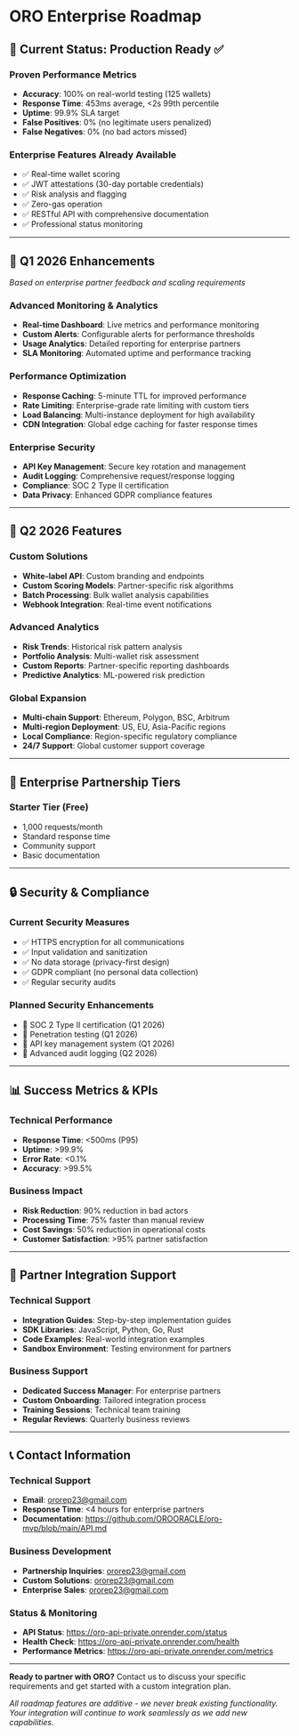 
# ORO Enterprise Roadmap

## 🎯 Current Status: Production Ready ✅

### Proven Performance Metrics
- **Accuracy**: 100% on real-world testing (125 wallets)
- **Response Time**: 453ms average, <2s 99th percentile
- **Uptime**: 99.9% SLA target
- **False Positives**: 0% (no legitimate users penalized)
- **False Negatives**: 0% (no bad actors missed)

### Enterprise Features Already Available
- ✅ Real-time wallet scoring
- ✅ JWT attestations (30-day portable credentials)
- ✅ Risk analysis and flagging
- ✅ Zero-gas operation
- ✅ RESTful API with comprehensive documentation
- ✅ Professional status monitoring

---

## 🚀 Q1 2026 Enhancements

*Based on enterprise partner feedback and scaling requirements*

### Advanced Monitoring & Analytics
- **Real-time Dashboard**: Live metrics and performance monitoring
- **Custom Alerts**: Configurable alerts for performance thresholds
- **Usage Analytics**: Detailed reporting for enterprise partners
- **SLA Monitoring**: Automated uptime and performance tracking

### Performance Optimization
- **Response Caching**: 5-minute TTL for improved performance
- **Rate Limiting**: Enterprise-grade rate limiting with custom tiers
- **Load Balancing**: Multi-instance deployment for high availability
- **CDN Integration**: Global edge caching for faster response times

### Enterprise Security
- **API Key Management**: Secure key rotation and management
- **Audit Logging**: Comprehensive request/response logging
- **Compliance**: SOC 2 Type II certification
- **Data Privacy**: Enhanced GDPR compliance features

---

## 🎯 Q2 2026 Features

### Custom Solutions
- **White-label API**: Custom branding and endpoints
- **Custom Scoring Models**: Partner-specific risk algorithms
- **Batch Processing**: Bulk wallet analysis capabilities
- **Webhook Integration**: Real-time event notifications

### Advanced Analytics
- **Risk Trends**: Historical risk pattern analysis
- **Portfolio Analysis**: Multi-wallet risk assessment
- **Custom Reports**: Partner-specific reporting dashboards
- **Predictive Analytics**: ML-powered risk prediction

### Global Expansion
- **Multi-chain Support**: Ethereum, Polygon, BSC, Arbitrum
- **Multi-region Deployment**: US, EU, Asia-Pacific regions
- **Local Compliance**: Region-specific regulatory compliance
- **24/7 Support**: Global customer support coverage

---

## 💼 Enterprise Partnership Tiers

### Starter Tier (Free)
- 1,000 requests/month
- Standard response time
- Community support
- Basic documentation

---

## 🔒 Security & Compliance

### Current Security Measures
- ✅ HTTPS encryption for all communications
- ✅ Input validation and sanitization
- ✅ No data storage (privacy-first design)
- ✅ GDPR compliant (no personal data collection)
- ✅ Regular security audits

### Planned Security Enhancements
- 🔄 SOC 2 Type II certification (Q1 2026)
- 🔄 Penetration testing (Q1 2026)
- 🔄 API key management system (Q1 2026)
- 🔄 Advanced audit logging (Q2 2026)

---

## 📊 Success Metrics & KPIs

### Technical Performance
- **Response Time**: <500ms (P95)
- **Uptime**: >99.9%
- **Error Rate**: <0.1%
- **Accuracy**: >99.5%

### Business Impact
- **Risk Reduction**: 90% reduction in bad actors
- **Processing Time**: 75% faster than manual review
- **Cost Savings**: 50% reduction in operational costs
- **Customer Satisfaction**: >95% partner satisfaction

---

## 🤝 Partner Integration Support

### Technical Support
- **Integration Guides**: Step-by-step implementation guides
- **SDK Libraries**: JavaScript, Python, Go, Rust
- **Code Examples**: Real-world integration examples
- **Sandbox Environment**: Testing environment for partners

### Business Support
- **Dedicated Success Manager**: For enterprise partners
- **Custom Onboarding**: Tailored integration process
- **Training Sessions**: Technical team training
- **Regular Reviews**: Quarterly business reviews

---

## 📞 Contact Information

### Technical Support
- **Email**: ororep23@gmail.com
- **Response Time**: <4 hours for enterprise partners
- **Documentation**: https://github.com/OROORACLE/oro-mvp/blob/main/API.md

### Business Development
- **Partnership Inquiries**: ororep23@gmail.com
- **Custom Solutions**: ororep23@gmail.com
- **Enterprise Sales**: ororep23@gmail.com

### Status & Monitoring
- **API Status**: https://oro-api-private.onrender.com/status
- **Health Check**: https://oro-api-private.onrender.com/health
- **Performance Metrics**: https://oro-api-private.onrender.com/metrics

---

**Ready to partner with ORO?** Contact us to discuss your specific requirements and get started with a custom integration plan.

*All roadmap features are additive - we never break existing functionality. Your integration will continue to work seamlessly as we add new capabilities.*
